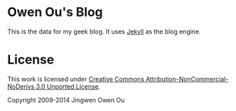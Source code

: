 # Owen Ou's Blog

This is the data for my geek blog. It uses [Jekyll][1] as the blog engine. 

# License

This work is licensed under [Creative Commons Attribution-NonCommercial-NoDerivs 3.0 Unported License][2].

[1]: http://github.com/mojombo/jekyll/
[2]: http://creativecommons.org/licenses/by-nc-nd/3.0/


Copyright 2009-2014 Jingwen Owen Ou
